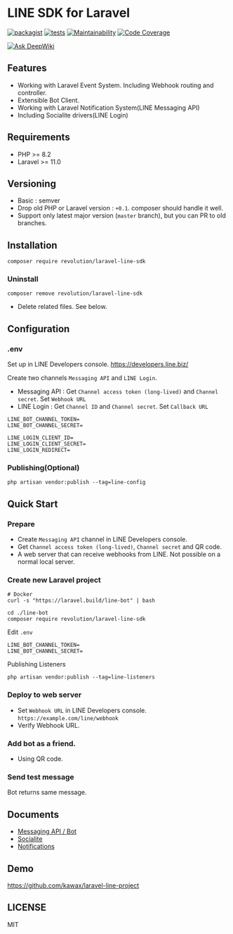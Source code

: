 # LINE SDK for Laravel

[![packagist](https://badgen.net/packagist/v/revolution/laravel-line-sdk)](https://packagist.org/packages/revolution/laravel-line-sdk)
[![tests](https://github.com/invokable/laravel-line-sdk/actions/workflows/tests.yml/badge.svg)](https://github.com/invokable/laravel-line-sdk/actions/workflows/tests.yml)
[![Maintainability](https://qlty.sh/badges/937e8320-9fb3-4cda-bc1b-bd6325325f25/maintainability.svg)](https://qlty.sh/gh/invokable/projects/laravel-line-sdk)
[![Code Coverage](https://qlty.sh/badges/937e8320-9fb3-4cda-bc1b-bd6325325f25/test_coverage.svg)](https://qlty.sh/gh/invokable/projects/laravel-line-sdk)

[![Ask DeepWiki](https://deepwiki.com/badge.svg)](https://deepwiki.com/invokable/laravel-line-sdk)

## Features
- Working with Laravel Event System. Including Webhook routing and controller.
- Extensible Bot Client.
- Working with Laravel Notification System(LINE Messaging API)
- Including Socialite drivers(LINE Login)

## Requirements
- PHP >= 8.2
- Laravel >= 11.0

## Versioning
- Basic : semver
- Drop old PHP or Laravel version : `+0.1`. composer should handle it well.
- Support only latest major version (`master` branch), but you can PR to old branches.

## Installation

```
composer require revolution/laravel-line-sdk
```

### Uninstall
```shell
composer remove revolution/laravel-line-sdk
```

- Delete related files. See below.

## Configuration

### .env
Set up in LINE Developers console.
https://developers.line.biz/

Create two channels `Messaging API` and `LINE Login`.

- Messaging API : Get `Channel access token (long-lived)` and `Channel secret`. Set `Webhook URL`
- LINE Login : Get `Channel ID` and `Channel secret`. Set `Callback URL`

```
LINE_BOT_CHANNEL_TOKEN=
LINE_BOT_CHANNEL_SECRET=

LINE_LOGIN_CLIENT_ID=
LINE_LOGIN_CLIENT_SECRET=
LINE_LOGIN_REDIRECT=
```

### Publishing(Optional)

```
php artisan vendor:publish --tag=line-config
```

## Quick Start

### Prepare
- Create `Messaging API` channel in LINE Developers console.
- Get `Channel access token (long-lived)`, `Channel secret` and QR code.
- A web server that can receive webhooks from LINE. Not possible on a normal local server.

### Create new Laravel project
```
# Docker
curl -s "https://laravel.build/line-bot" | bash

cd ./line-bot
composer require revolution/laravel-line-sdk
```

Edit `.env`

```
LINE_BOT_CHANNEL_TOKEN=
LINE_BOT_CHANNEL_SECRET=
```

Publishing Listeners
```
php artisan vendor:publish --tag=line-listeners
```

### Deploy to web server
- Set `Webhook URL` in LINE Developers console. `https://example.com/line/webhook`
- Verify Webhook URL.

### Add bot as a friend.
- Using QR code.

### Send test message
Bot returns same message.

## Documents
- [Messaging API / Bot](./docs/bot.md)
- [Socialite](./docs/socialite.md)
- [Notifications](./docs/notification.md)

## Demo
https://github.com/kawax/laravel-line-project

## LICENSE
MIT
